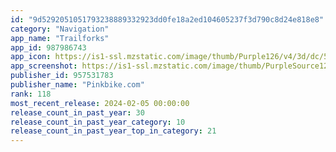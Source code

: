 ```yaml
---
id: "9d5292051051793238889332923dd0fe18a2ed104605237f3d790c8d24e818e8"
category: "Navigation"
app_name: "Trailforks"
app_id: 987986743
app_icon: https://is1-ssl.mzstatic.com/image/thumb/Purple126/v4/3d/dc/5c/3ddc5c86-a7bb-43c5-d458-a669f6abd4e8/AppIcon-0-1x_U007emarketing-0-10-0-85-220-0.png/1024x1024bb.png
app_screenshot: https://is1-ssl.mzstatic.com/image/thumb/PurpleSource124/v4/57/9a/be/579abe57-f63a-b462-1fcd-773c24f91e2d/25582831-3912-4d92-985e-062a65fecea7_TF-AppStore2021_6-5_01.jpg/1242x2688bb.png
publisher_id: 957531783
publisher_name: "Pinkbike.com"
rank: 118
most_recent_release: 2024-02-05 00:00:00
release_count_in_past_year: 30
release_count_in_past_year_category: 10
release_count_in_past_year_top_in_category: 21
---
```

